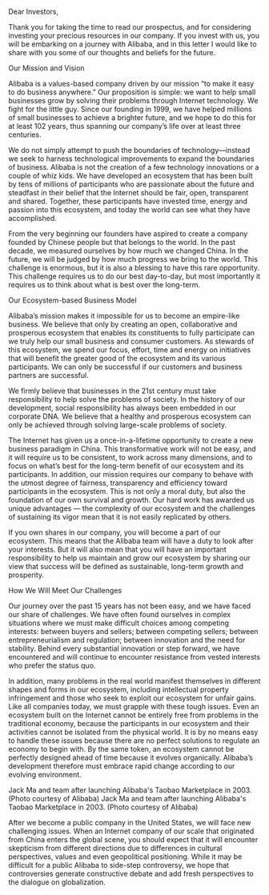 Dear Investors,

Thank you for taking the time to read our prospectus, and for considering investing your precious resources in our company. If you invest with us, you will be embarking on a journey with Alibaba, and in this letter I would like to share with you some of our thoughts and beliefs for the future.

Our Mission and Vision

Alibaba is a values-based company driven by our mission “to make it easy to do business anywhere.” Our proposition is simple: we want to help small businesses grow by solving their problems through Internet technology. We fight for the little guy. Since our founding in 1999, we have helped millions of small businesses to achieve a brighter future, and we hope to do this for at least 102 years, thus spanning our company’s life over at least three centuries.

We do not simply attempt to push the boundaries of technology—instead we seek to harness technological improvements to expand the boundaries of business. Alibaba is not the creation of a few technology innovations or a couple of whiz kids. We have developed an ecosystem that has been built by tens of millions of participants who are passionate about the future and steadfast in their belief that the Internet should be fair, open, transparent and shared. Together, these participants have invested time, energy and passion into this ecosystem, and today the world can see what they have accomplished.

From the very beginning our founders have aspired to create a company founded by Chinese people but that belongs to the world. In the past decade, we measured ourselves by how much we changed China. In the future, we will be judged by how much progress we bring to the world. This challenge is enormous, but it is also a blessing to have this rare opportunity. This challenge requires us to do our best day-to-day, but most importantly it requires us to think about what is best over the long-term.

Our Ecosystem-based Business Model

Alibaba’s mission makes it impossible for us to become an empire-like business. We believe that only by creating an open, collaborative and prosperous ecosystem that enables its constituents to fully participate can we truly help our small business and consumer customers. As stewards of this ecosystem, we spend our focus, effort, time and energy on initiatives that will benefit the greater good of the ecosystem and its various participants. We can only be successful if our customers and business partners are successful.

We firmly believe that businesses in the 21st century must take responsibility to help solve the problems of society. In the history of our development, social responsibility has always been embedded in our corporate DNA. We believe that a healthy and prosperous ecosystem can only be achieved through solving large-scale problems of society.

The Internet has given us a once-in-a-lifetime opportunity to create a new business paradigm in China. This transformative work will not be easy, and it will require us to be consistent, to work across many dimensions, and to focus on what’s best for the long-term benefit of our ecosystem and its participants. In addition, our mission requires our company to behave with the utmost degree of fairness, transparency and efficiency toward participants in the ecosystem. This is not only a moral duty, but also the foundation of our own survival and growth. Our hard work has awarded us unique advantages — the complexity of our ecosystem and the challenges of sustaining its vigor mean that it is not easily replicated by others.

If you own shares in our company, you will become a part of our ecosystem. This means that the Alibaba team will have a duty to look after your interests. But it will also mean that you will have an important responsibility to help us maintain and grow our ecosystem by sharing our view that success will be defined as sustainable, long-term growth and prosperity.

How We Will Meet Our Challenges

Our journey over the past 15 years has not been easy, and we have faced our share of challenges. We have often found ourselves in complex situations where we must make difficult choices among competing interests: between buyers and sellers; between competing sellers; between entrepreneurialism and regulation; between innovation and the need for stability. Behind every substantial innovation or step forward, we have encountered and will continue to encounter resistance from vested interests who prefer the status quo.

In addition, many problems in the real world manifest themselves in different shapes and forms in our ecosystem, including intellectual property infringement and those who seek to exploit our ecosystem for unfair gains. Like all companies today, we must grapple with these tough issues. Even an ecosystem built on the Internet cannot be entirely free from problems in the traditional economy, because the participants in our ecosystem and their activities cannot be isolated from the physical world. It is by no means easy to handle these issues because there are no perfect solutions to regulate an economy to begin with. By the same token, an ecosystem cannot be perfectly designed ahead of time because it evolves organically. Alibaba’s development therefore must embrace rapid change according to our evolving environment.

Jack Ma and team after launching Alibaba's Taobao Marketplace in 2003. (Photo courtesy of Alibaba)
Jack Ma and team after launching Alibaba's Taobao Marketplace in 2003. (Photo courtesy of Alibaba)

After we become a public company in the United States, we will face new challenging issues. When an Internet company of our scale that originated from China enters the global scene, you should expect that it will encounter skepticism from different directions due to differences in cultural perspectives, values and even geopolitical positioning. While it may be difficult for a public Alibaba to side-step controversy, we hope that controversies generate constructive debate and add fresh perspectives to the dialogue on globalization.